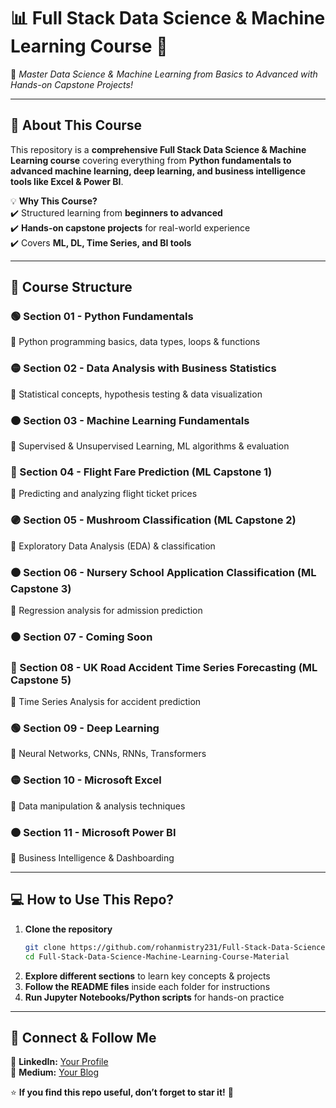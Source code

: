 # **📊 Full Stack Data Science & Machine Learning Course 🚀**  
📌 *Master Data Science & Machine Learning from Basics to Advanced with Hands-on Capstone Projects!*  

---  

## **🚀 About This Course**  
This repository is a **comprehensive Full Stack Data Science & Machine Learning course** covering everything from **Python fundamentals to advanced machine learning, deep learning, and business intelligence tools like Excel & Power BI**.  

💡 **Why This Course?**  
✔️ Structured learning from **beginners to advanced**  
✔️ **Hands-on capstone projects** for real-world experience  
✔️ Covers **ML, DL, Time Series, and BI tools**  

---

## **📂 Course Structure**  

### **🟢 Section 01 - Python Fundamentals**  
🔹 Python programming basics, data types, loops & functions  

### **🟡 Section 02 - Data Analysis with Business Statistics**  
🔹 Statistical concepts, hypothesis testing & data visualization  

### **🟠 Section 03 - Machine Learning Fundamentals**  
🔹 Supervised & Unsupervised Learning, ML algorithms & evaluation  

### **🔵 Section 04 - Flight Fare Prediction (ML Capstone 1)**  
🔹 Predicting and analyzing flight ticket prices  

### **🟣 Section 05 - Mushroom Classification (ML Capstone 2)**  
🔹 Exploratory Data Analysis (EDA) & classification  

### **🟤 Section 06 - Nursery School Application Classification (ML Capstone 3)**  
🔹 Regression analysis for admission prediction  

### **⚫ Section 07 - Coming Soon**  

### **🔴 Section 08 - UK Road Accident Time Series Forecasting (ML Capstone 5)**  
🔹 Time Series Analysis for accident prediction  

### **🟢 Section 09 - Deep Learning**  
🔹 Neural Networks, CNNs, RNNs, Transformers  

### **🟡 Section 10 - Microsoft Excel**  
🔹 Data manipulation & analysis techniques  

### **🟠 Section 11 - Microsoft Power BI**  
🔹 Business Intelligence & Dashboarding  

---

## **💻 How to Use This Repo?**  
1. **Clone the repository**  
   ```bash
   git clone https://github.com/rohanmistry231/Full-Stack-Data-Science-Machine-Learning-Course-Material.git
   cd Full-Stack-Data-Science-Machine-Learning-Course-Material
   ```
2. **Explore different sections** to learn key concepts & projects  
3. **Follow the README files** inside each folder for instructions  
4. **Run Jupyter Notebooks/Python scripts** for hands-on practice  

---

## **📢 Connect & Follow Me**   
📌 **LinkedIn:** [Your Profile](https://www.linkedin.com/in/rohan-mistry-493987202/)  
📌 **Medium:** [Your Blog](https://medium.com/@rohanmistry231)  

⭐ **If you find this repo useful, don’t forget to star it!** 🚀  